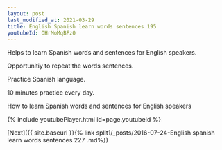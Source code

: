 ```yaml
---
layout: post
last_modified_at: 2021-03-29
title: English Spanish learn words sentences 195 
youtubeId: OHrMoMqBFz0
---
```

 
 
Helps to learn Spanish words and sentences for English speakers.

Opportunitiy to repeat the words sentences. 

Practice Spanish language. 
 
10 minutes practice every day. 
 
How to learn Spanish words and sentences for English speakers 
 
{% include youtubePlayer.html id=page.youtubeId %}
 
 
[Next]({{ site.baseurl }}{% link  split1/_posts/2016-07-24-English spanish learn words sentences 227 .md%})
 
